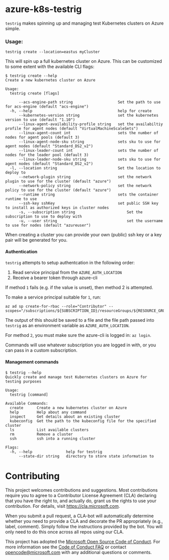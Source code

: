 # azure-k8s-testrig

`testrig` makes spinning up and managing test Kubernetes clusters on Azure simple.

### Usage:
```
testrig create --location=eastus myCluster
```

This will spin up a full kubernetes cluster on Azure.
This can be customized to some extent with the available CLI flags:

```
$ testrig create --help
Create a new kubernetes cluster on Azure

Usage:
  testrig create [flags]

      --acs-engine-path string                    Set the path to use for acs-engine (default "acs-engine")
  -h, --help                                      help for create
      --kubernetes-version string                 set the kubernetes version to use (default "1.10")
      --linux-agent-availability-profile string   set the availabiltiy profile for agent nodes (default "VirtualMachineScaleSets")
      --linux-agent-count int                     sets the number of nodes for agent pools (default 3)
      --linux-agent-node-sku string               sets sku to use for agent nodes (default "Standard_DS2_v2")
      --linux-leader-count int                    sets the number of nodes for the leader pool (default 3)
      --linux-leader-node-sku string              sets sku to use for agent nodes (default "Standard_DS2_v2")
  -l, --location string                           Set the location to deploy to
      --network-plugin string                     set the network plugin to use for the cluster (default "azure")
      --network-policy string                     set the network policy to use for the cluster (default "azure")
      --runtime string                            sets the container runtime to use
      --ssh-key sshKey                            set public SSH key to install as authorized keys in cluster nodes
      -s, --subscription string                       Set the subscription to use to deploy with
      -u, --user string                               set the username to use for nodes (default "azureuser")
```

When creating a cluster you can provide your own (public) ssh key or a key pair will be generated for you.

#### Authentication

`testrig` attempts to setup authentcation in the following order:
1. Read service principal from the `AZURE_AUTH_LOCATION`
2. Receive a bearer token through azure-cli

If method `1` fails (e.g. if the value is unset), then method 2 is attempted.

To make a service principal suitable for `1`, run:

```
az ad sp create-for-rbac --role="Contributor" --scopes="/subscriptions/${SUBSCRIPTION_ID}/resourceGroups/${RESOURCE_GROUP_NAME}"
```

The output of this should be saved to a file and the file path passed into `testrig` as an environment variable as `AZURE_AUTH_LOCATION`.

For method `2`, you must make sure the azure-cli is logged in: `az login`.

Commands will use whatever subscription you are logged in with, or you can pass in a custom subscription.

#### Management commands

```
$ testrig --help
Quickly create and manage test Kubernetes clusters on Azure for testing purposes

Usage:
  testrig [command]

Available Commands:
  create      Create a new kubernetes cluster on Azure
  help        Help about any command
  inspect     Get details about an existing cluster
  kubeconfig  Get the path to the kubeconfig file for the specified cluster
  ls          List available clusters
  rm          Remove a cluster
  ssh         ssh into a running cluster

Flags:
  -h, --help               help for testrig
      --state-dir string   directory to store state information to
```

# Contributing

This project welcomes contributions and suggestions.  Most contributions require you to agree to a
Contributor License Agreement (CLA) declaring that you have the right to, and actually do, grant us
the rights to use your contribution. For details, visit https://cla.microsoft.com.

When you submit a pull request, a CLA-bot will automatically determine whether you need to provide
a CLA and decorate the PR appropriately (e.g., label, comment). Simply follow the instructions
provided by the bot. You will only need to do this once across all repos using our CLA.

This project has adopted the [Microsoft Open Source Code of Conduct](https://opensource.microsoft.com/codeofconduct/).
For more information see the [Code of Conduct FAQ](https://opensource.microsoft.com/codeofconduct/faq/) or
contact [opencode@microsoft.com](mailto:opencode@microsoft.com) with any additional questions or comments.

